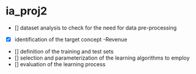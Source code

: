 # ia_proj2

- [] dataset analysis to check for the need for data pre-processing
- [x] identification of the target concept -Revenue
- [] definition of the training and test sets
- [] selection and parameterization of the learning algorithms to employ
- [] evaluation of the learning process

